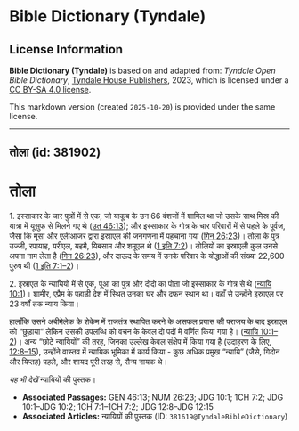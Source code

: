 # Bible Dictionary (Tyndale)

## License Information

**Bible Dictionary (Tyndale)** is based on and adapted from: _Tyndale Open Bible Dictionary_, [Tyndale House Publishers](https://tyndaleopenresources.com/), 2023, which is licensed under a [CC BY-SA 4.0 license](https://creativecommons.org/licenses/by-sa/4.0/legalcode.en).

This markdown version (created `2025-10-20`) is provided under the same license.



--------------------------------

## तोला (id: 381902)

तोला
====

1\. इस्साकार के चार पुत्रों में से एक, जो याकूब के उन 66 वंशजों में शामिल था जो उसके साथ मिस्र की यात्रा में यूसुफ से मिलने गए थे ([उत 46:13](https://ref.ly/Gen46:13)); और इस्साकार के गोत्र के चार परिवारों में से पहले के पूर्वज, जैसा कि मूसा और एलीआजर द्वारा इस्राएल की जनगणना में पहचाना गया ([गिन 26:23](https://ref.ly/Num26:23))। तोला के पुत्र उज्जी, रपायाह, यरीएल, यहमै, यिबसाम और शमूएल थे ([1 इति 7:2](https://ref.ly/1Chr7:2))। तोलियों का इस्राएली कुल उनसे अपना नाम लेता है ([गिन 26:23](https://ref.ly/Num26:23)), और दाऊद के समय में उनके परिवार के योद्धाओं की संख्या 22,600 पुरुष थी ([1 इति 7:1–2](https://ref.ly/1Chr7:1-1Chr7:2))।

2\. इस्राएल के न्यायियों में से एक, पूआ का पुत्र और दोदो का पोता जो इस्साकार के गोत्र से थे ([न्यायि 10:1](https://ref.ly/Judg10:1))। शामीर, एप्रैम के पहाड़ी देश में स्थित उनका घर और दफन स्थान था। वहाँ से उन्होंने इस्राएल पर 23 वर्षों तक न्याय किया।

हालाँकि उसने अबीमेलेक के शेकेम में राजतंत्र स्थापित करने के असफल प्रयास की पराजय के बाद इस्राएल को “छुड़ाया” लेकिन उसकी उपलब्धि को वचन के केवल दो पदों में वर्णित किया गया है। ([न्यायि 10:1–2](https://ref.ly/Judg10:1-Judg10:2))। अन्य “छोटे न्यायियों” की तरह, जिनका उल्लेख केवल संक्षेप में किया गया है (उदाहरण के लिए, [12:8–15](https://ref.ly/Judg12:8-Judg12:15)), उन्होंने वास्तव में न्यायिक भूमिका में कार्य किया \- कुछ अधिक प्रमुख “न्यायि” (जैसे, गिदोन और यिप्तह) पहले, और शायद पूरी तरह से, सैन्य नायक थे।

*यह भी देखें* न्यायियों की पुस्तक।

* **Associated Passages:** GEN 46:13; NUM 26:23; JDG 10:1; 1CH 7:2; JDG 10:1–JDG 10:2; 1CH 7:1–1CH 7:2; JDG 12:8–JDG 12:15
* **Associated Articles:** न्यायियों की पुस्तक  (ID: `381619@TyndaleBibleDictionary`)

